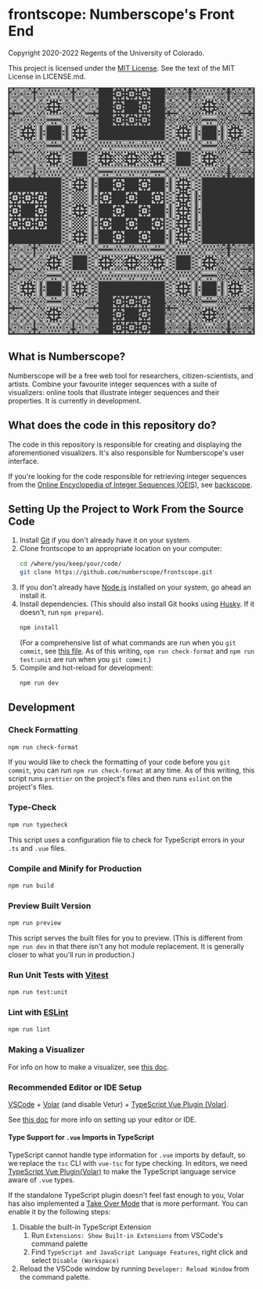 # frontscope: Numberscope's Front End

Copyright 2020-2022 Regents of the University of Colorado.

This project is licensed under the
[MIT License](https://opensource.org/licenses/MIT). See the text of the MIT
License in LICENSE.md.

![Cool Visualizer](./src/assets/img/specimens/6.png)

## What is Numberscope?

Numberscope will be a free web tool for researchers, citizen-scientists, and
artists. Combine your favourite integer sequences with a suite of visualizers:
online tools that illustrate integer sequences and their properties. It is
currently in development.

## What does the code in this repository do?

The code in this repository is responsible for creating and displaying the
aforementioned visualizers. It's also responsible for Numberscope's user
interface.

If you're looking for the code responsible for retrieving integer sequences from
the [Online Encyclopedia of Integer Sequences (OEIS)](https://oeis.org/), see
[backscope](https://github.com/numberscope/backscope).

## Setting Up the Project to Work From the Source Code

1. Install [Git](https://git-scm.com/) if you don't already have it on your
   system.
2. Clone frontscope to an appropriate location on your computer:
    ```sh
    cd /where/you/keep/your/code/
    git clone https://github.com/numberscope/frontscope.git
    ```
3. If you don't already have [Node.js](https://nodejs.org/en/) installed on your
   system, go ahead an install it.
4. Install dependencies. (This should also install Git hooks using
   [Husky](https://github.com/typicode/husky). If it doesn't, run
   `npm prepare`).
    ```sh
    npm install
    ```
    (For a comprehensive list of what commands are run when you `git commit`, see
    [this file](./.husky/pre-commit). As of this writing, `npm run check-format`
    and `npm run test:unit` are run when you `git commit`.)
5. Compile and hot-reload for development:
    ```sh
    npm run dev
    ```

## Development

### Check Formatting

```sh
npm run check-format
```

If you would like to check the formatting of your code before you `git commit`,
you can run `npm run check-format` at any time. As of this writing, this script
runs `prettier` on the project's files and then runs `eslint` on the project's
files.

### Type-Check

```sh
npm run typecheck
```

This script uses a configuration file to check for TypeScript errors in your
`.ts` and `.vue` files.

### Compile and Minify for Production

```sh
npm run build
```

### Preview Built Version

```sh
npm run preview
```

This script serves the built files for you to preview. (This is different from
`npm run dev` in that there isn't any hot module replacement. It is generally
closer to what you'll run in production.)

### Run Unit Tests with [Vitest](https://vitest.dev/)

```sh
npm run test:unit
```

### Lint with [ESLint](https://eslint.org/)

```sh
npm run lint
```

### Making a Visualizer

For info on how to make a visualizer, see
[this doc](./doc/making-a-visualizer.md).

### Recommended Editor or IDE Setup

[VSCode](https://code.visualstudio.com/) + [Volar](https://marketplace.visualstudio.com/items?itemName=johnsoncodehk.volar) (and disable Vetur) + [TypeScript Vue Plugin (Volar)](https://marketplace.visualstudio.com/items?itemName=johnsoncodehk.vscode-typescript-vue-plugin).

See [this doc](./doc/visual-studio-code-setup.md) for more info on setting up
your editor or IDE.

#### Type Support for `.vue` Imports in TypeScript

TypeScript cannot handle type information for `.vue` imports by default, so we
replace the `tsc` CLI with `vue-tsc` for type checking. In editors, we need
[TypeScript Vue Plugin(Volar)](https://marketplace.visualstudio.com/items?itemName=johnsoncodehk.vscode-typescript-vue-plugin)
to make the TypeScript language service aware of `.vue` types.

If the standalone TypeScript plugin doesn't feel fast enough to you, Volar has
also implemented a [Take Over Mode](https://github.com/johnsoncodehk/volar/discussions/471#discussioncomment-1361669)
that is more performant. You can enable it by the following steps:

1. Disable the built-in TypeScript Extension
    1. Run `Extensions: Show Built-in Extensions` from VSCode's command palette
    2. Find `TypeScript and JavaScript Language Features`, right click and
       select `Disable (Workspace)`
2. Reload the VSCode window by running `Developer: Reload Window` from the
   command palette.
